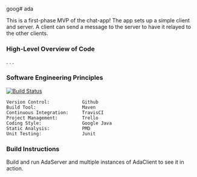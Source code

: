 goog# ada

This is a first-phase MVP of the chat-app! The app sets up a simple client and server. A client can send a message to the server to have it relayed to the other clients. 

### High-Level Overview of Code

.
.
.


### Software Engineering Principles 
[![Build Status](https://travis-ci.org/LooseScruz/ada.svg?branch=develop)](https://travis-ci.org/LooseScruz/ada)


```$xslt
Version Control:            Github
Build Tool:                 Maven 
Continuous Integration:     TravisCI
Project Management:         Trello
Coding Style:               Google Java
Static Analysis:            PMD
Unit Testing:               Junit
```

### Build Instructions
Build and run AdaServer and multiple instances of AdaClient to see it in action.

